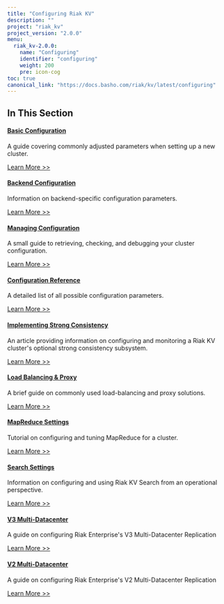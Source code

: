 ```yaml
---
title: "Configuring Riak KV"
description: ""
project: "riak_kv"
project_version: "2.0.0"
menu:
  riak_kv-2.0.0:
    name: "Configuring"
    identifier: "configuring"
    weight: 200
    pre: icon-cog
toc: true
canonical_link: "https://docs.basho.com/riak/kv/latest/configuring"
---
```


[config basic]: ../configuring/basic
[config backend]: ../configuring/backend
[config manage]: ../configuring/managing
[config reference]: ../configuring/reference
[config strong consistency]: ../configuring/strong-consistency
[config load balance]: ../configuring/load-balancing-proxy
[config mapreduce]: ../configuring/map-reduce
[config search]: ../configuring/search
[config v3 mdc]: ../configuring/v3-multi-datacenter
[config v2 mdc]: ../configuring/v2-multi-datacenter

## In This Section

#### [Basic Configuration][config basic]

A guide covering commonly adjusted parameters when setting up a new cluster.

[Learn More >>][config basic]

#### [Backend Configuration][config backend]

Information on backend-specific configuration parameters.

[Learn More >>][config backend]

#### [Managing Configuration][config manage]

A small guide to retrieving, checking, and debugging your cluster configuration.

[Learn More >>][config manage]

#### [Configuration Reference][config reference]

A detailed list of all possible configuration parameters.

[Learn More >>][config reference]

#### [Implementing Strong Consistency][config strong consistency]

An article providing information on configuring and monitoring a Riak KV
cluster's optional strong consistency subsystem.

[Learn More >>][config strong consistency]

#### [Load Balancing & Proxy][config load balance]

A brief guide on commonly used load-balancing and proxy solutions.

[Learn More >>][config load balance]

#### [MapReduce Settings][config mapreduce]

Tutorial on configuring and tuning MapReduce for a cluster.

[Learn More >>][config mapreduce]

#### [Search Settings][config search]

Information on configuring and using Riak KV Search from an operational perspective.

[Learn More >>][config search]

#### [V3 Multi-Datacenter][config v3 mdc]

A guide on configuring Riak Enterprise's V3 Multi-Datacenter Replication

[Learn More >>][config v3 mdc]

#### [V2 Multi-Datacenter][config v2 mdc]

A guide on configuring Riak Enterprise's V2 Multi-Datacenter Replication

[Learn More >>][config v2 mdc]

